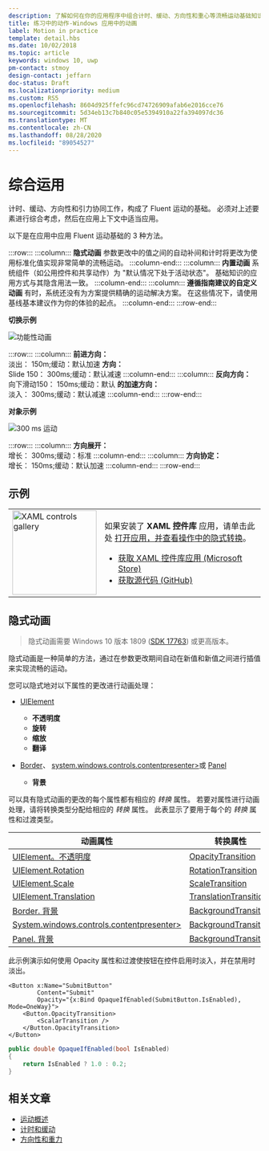 ```yaml
---
description: 了解如何在你的应用程序中组合计时、缓动、方向性和重心等流畅运动基础知识。
title: 练习中的动作-Windows 应用中的动画
label: Motion in practice
template: detail.hbs
ms.date: 10/02/2018
ms.topic: article
keywords: windows 10, uwp
pm-contact: stmoy
design-contact: jeffarn
doc-status: Draft
ms.localizationpriority: medium
ms.custom: RS5
ms.openlocfilehash: 8604d925ffefc96cd74726909afab6e2016cce76
ms.sourcegitcommit: 5d34eb13c7b840c05e5394910a22fa394097dc36
ms.translationtype: MT
ms.contentlocale: zh-CN
ms.lasthandoff: 08/28/2020
ms.locfileid: "89054527"
---
```

# <a name="bringing-it-together"></a>综合运用

计时、缓动、方向性和引力协同工作，构成了 Fluent 运动的基础。 必须对上述要素进行综合考虑，然后在应用上下文中适当应用。

以下是在应用中应用 Fluent 运动基础的 3 种方法。

:::row:::
    :::column:::
**隐式动画** 参数更改中的值之间的自动补间和计时将更改为使用标准化值实现非常简单的流畅运动。
    :::column-end:::
    :::column:::
**内置动画** 系统组件（如公用控件和共享动作）为 "默认情况下处于活动状态"。 基础知识的应用方式与其隐含用法一致。
    :::column-end:::
    :::column:::
**遵循指南建议的自定义动画** 有时，系统还没有为方案提供精确的运动解决方案。 在这些情况下，请使用基线基本建议作为你的体验的起点。
    :::column-end:::
:::row-end:::

**切换示例**

![功能性动画](images/pageRefresh.gif)

:::row:::
    :::column:::
<b>前进方向：</b><br>
淡出： 150m;缓动：默认加速 <b>方向：</b><br>
Slide 150： 300ms;缓动：默认减速
    :::column-end:::
    :::column:::
<b>反向方向：</b><br>
向下滑动150： 150ms;缓动：默认 <b>的加速方向：</b><br>
淡入： 300ms;缓动：默认减速
    :::column-end:::
:::row-end:::

**对象示例**

 ![300 ms 运动](images/control.gif)

:::row:::
    :::column:::
<b>方向展开：</b><br>
增长： 300ms;缓动：标准
    :::column-end:::
    :::column:::
<b>方向协定：</b><br>
增长： 150ms;缓动：默认加速
    :::column-end:::
:::row-end:::

## <a name="examples"></a>示例

<table>
<tr>
<td><img src="images/xaml-controls-gallery-app-icon.png" alt="XAML controls gallery" width="168"></img></td>
<td>
    <p>如果安装了 <strong style="font-weight: semi-bold">XAML 控件库</strong> 应用，请单击此处 <a href="xamlcontrolsgallery:/item/ImplicitTransition">打开应用，并查看操作中的隐式转换</a>。</p>
    <ul>
    <li><a href="https://www.microsoft.com/p/xaml-controls-gallery/9msvh128x2zt">获取 XAML 控件库应用 (Microsoft Store)</a></li>
    <li><a href="https://github.com/Microsoft/Xaml-Controls-Gallery">获取源代码 (GitHub)</a></li>
    </ul>
</td>
</tr>
</table>

## <a name="implicit-animations"></a>隐式动画

> 隐式动画需要 Windows 10 版本 1809 ([SDK 17763](https://developer.microsoft.com/windows/downloads/windows-10-sdk)) 或更高版本。

隐式动画是一种简单的方法，通过在参数更改期间自动在新值和新值之间进行插值来实现流畅的运动。

您可以隐式地对以下属性的更改进行动画处理：

- [UIElement](/uwp/api/windows.ui.xaml.uielement)
  - **不透明度**
  - **旋转**
  - **缩放**
  - **翻译**

- [Border](/uwp/api/windows.ui.xaml.controls.border)、 [system.windows.controls.contentpresenter>](/uwp/api/windows.ui.xaml.controls.contentpresenter)或 [Panel](/uwp/api/windows.ui.xaml.controls.panel)
  - **背景**

可以具有隐式动画的更改的每个属性都有相应的 _转换_ 属性。 若要对属性进行动画处理，请将转换类型分配给相应的 _转换_ 属性。 此表显示了要用于每个的 _转换_ 属性和过渡类型。

| 动画属性 | 转换属性 | 隐式转换类型 |
| -- | -- | -- |
| [UIElement。不透明度](/uwp/api/windows.ui.xaml.uielement.opacity) | [OpacityTransition](/uwp/api/windows.ui.xaml.uielement.opacitytransition) | [ScalarTransition](/uwp/api/windows.ui.xaml.scalartransition) |
| [UIElement.Rotation](/uwp/api/windows.ui.xaml.uielement.rotation) | [RotationTransition](/uwp/api/windows.ui.xaml.uielement.rotationtransition) | [ScalarTransition](/uwp/api/windows.ui.xaml.scalartransition) |
| [UIElement.Scale](/uwp/api/windows.ui.xaml.uielement.scale) | [ScaleTransition](/uwp/api/windows.ui.xaml.uielement.scaletransition) | [Vector3Transition](/uwp/api/windows.ui.xaml.vector3transition) |
| [UIElement.Translation](/uwp/api/windows.ui.xaml.uielement.translation) | [TranslationTransition](/uwp/api/windows.ui.xaml.uielement.translationtransition) | [Vector3Transition](/uwp/api/windows.ui.xaml.vector3transition) |
| [Border. 背景](/uwp/api/windows.ui.xaml.controls.border.background) | [BackgroundTransition](/uwp/api/windows.ui.xaml.controls.border.backgroundtransition) | [BrushTransition](//uwp/api/windows.ui.xaml.uielement.brushtransition) |
| [System.windows.controls.contentpresenter>](/uwp/api/windows.ui.xaml.controls.contentpresenter.background) | [BackgroundTransition](/uwp/api/windows.ui.xaml.controls.contentpresenter.backgroundtransition) | [BrushTransition](//uwp/api/windows.ui.xaml.uielement.brushtransition) |
| [Panel. 背景](/uwp/api/windows.ui.xaml.controls.panel.background) | [BackgroundTransition](/uwp/api/windows.ui.xaml.controls.panel.backgroundtransition)  | [BrushTransition](//uwp/api/windows.ui.xaml.uielement.brushtransition) |

此示例演示如何使用 Opacity 属性和过渡使按钮在控件启用时淡入，并在禁用时淡出。

```xaml
<Button x:Name="SubmitButton"
        Content="Submit"
        Opacity="{x:Bind OpaqueIfEnabled(SubmitButton.IsEnabled), Mode=OneWay}">
    <Button.OpacityTransition>
        <ScalarTransition />
    </Button.OpacityTransition>
</Button>
```

```csharp
public double OpaqueIfEnabled(bool IsEnabled)
{
    return IsEnabled ? 1.0 : 0.2;
}
```

## <a name="related-articles"></a>相关文章

- [运动概述](index.md)
- [计时和缓动](timing-and-easing.md)
- [方向性和重力](directionality-and-gravity.md)
